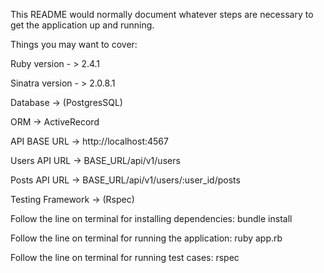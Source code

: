 This README would normally document whatever steps are necessary to get the application up and running.

Things you may want to cover:

Ruby version - > 2.4.1

Sinatra version - > 2.0.8.1

Database -> (PostgresSQL)

ORM -> ActiveRecord

API BASE URL -> http://localhost:4567

Users API URL -> BASE_URL/api/v1/users

Posts API URL -> BASE_URL/api/v1/users/:user_id/posts

Testing Framework -> (Rspec)

Follow the line on terminal for installing dependencies: bundle install

Follow the line on terminal for running the application: ruby app.rb

Follow the line on terminal for running test cases: rspec
